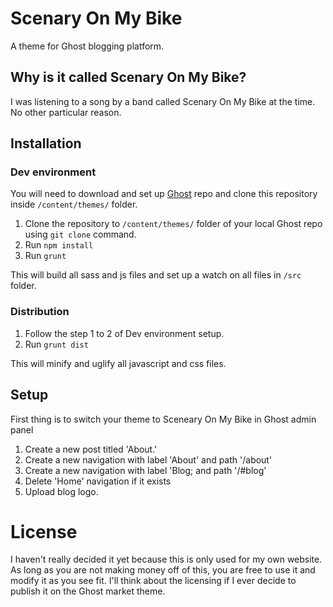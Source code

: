 # Scenary On My Bike

A theme for Ghost blogging platform.

## Why is it called Scenary On My Bike?

I was listening to a song by a band called Scenary On My Bike at the time. No other particular reason.

## Installation

### Dev environment
You will need to download and set up [Ghost](https://github.com/TryGhost/Ghost) repo and clone this repository inside `/content/themes/` folder.

1. Clone the repository to `/content/themes/` folder of your local Ghost repo using `git clone` command.
2. Run `npm install`
3. Run `grunt`

This will build all sass and js files and set up a watch on all files in `/src` folder. 

### Distribution
1. Follow the step 1 to 2 of Dev environment setup.
2. Run `grunt dist`

This will minify and uglify all javascript and css files.

## Setup

First thing is to switch your theme to Sceneary On My Bike in Ghost admin panel

1. Create a new post titled 'About.'
2. Create a new navigation with label 'About' and  path '/about'
3. Create a new navigation with label 'Blog; and path '/#blog'
4. Delete 'Home' navigation if it exists
5. Upload blog logo.

# License

I haven't really decided it yet because this is only used for my own website. As long as you are not making money off of this, you are free to use it and modify it as you see fit. I'll think about the licensing if I ever decide to publish it on the Ghost market theme.

